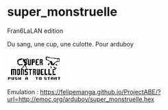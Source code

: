 # super_monstruelle
Fran6LaLAN edition

Du sang, une cup, une culotte. Pour arduboy

![*_*](https://raw.githubusercontent.com/lesporteslogiques/super_monstruelle/master/super_monstruelle.gif)

Emulation : https://felipemanga.github.io/ProjectABE/?url=http://emoc.org/arduboy/super_monstruelle.hex
